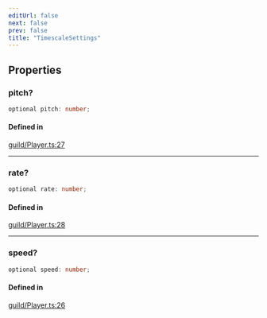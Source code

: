 ```yaml
---
editUrl: false
next: false
prev: false
title: "TimescaleSettings"
---
```


## Properties

<a id="pitch" name="pitch"></a>

### pitch?

```ts
optional pitch: number;
```

#### Defined in

[guild/Player.ts:27](https://github.com/shipgirlproject/shoukaku/blob/761f40f7c0b54473070fa1c40602d1504a8bf167/src/guild/Player.ts#L27)

***

<a id="rate" name="rate"></a>

### rate?

```ts
optional rate: number;
```

#### Defined in

[guild/Player.ts:28](https://github.com/shipgirlproject/shoukaku/blob/761f40f7c0b54473070fa1c40602d1504a8bf167/src/guild/Player.ts#L28)

***

<a id="speed" name="speed"></a>

### speed?

```ts
optional speed: number;
```

#### Defined in

[guild/Player.ts:26](https://github.com/shipgirlproject/shoukaku/blob/761f40f7c0b54473070fa1c40602d1504a8bf167/src/guild/Player.ts#L26)
